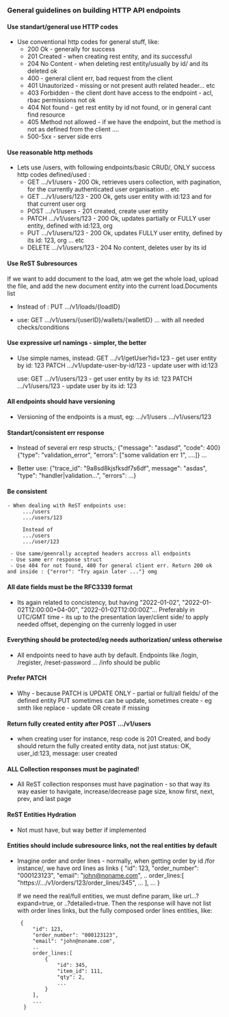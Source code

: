 ### General guidelines on building HTTP API endpoints


#### Use standart/general use HTTP codes
 - Use  conventional http codes for general stuff, like:
 	- 200 Ok - generally for success
 	- 201 Created - when creating rest entity, and its successful
 	- 204 No Content - when deleting rest entity/usually by id/ and its deleted ok
 	- 400 - general client err, bad request from the client
 	- 401 Unautorized - missing or not present auth related header... etc
 	- 403 Forbidden - the client dont have access to the endpoint - acl, rbac permissions not ok
 	- 404 Not found - get rest entity by id not found, or in general cant find resource
 	- 405 Method not allowed - if we have the endpoint, but the method is not as defined from the client
 	....
 	- 500-5xx - server side errs

#### Use reasonable http methods

 - Lets use /users, with following endpoints/basic CRUD/, ONLY success http codes defined/used :
 	- GET 	.../v1/users 		- 200 Ok, retrieves users collection, with pagination, for the currently authenticated user organisation .. etc
 	- GET 	.../v1/users/123 	- 200 Ok, gets user entity with id:123 and for that current user org
 	- POST 	.../v1/users 		- 201 created, create user entity
 	- PATCH .../v1/users/123 	- 200 Ok, updates partially or FULLY user entity, defined with id:123, org
 	- PUT .../v1/users/123 	- 200 Ok, updates FULLY user entity, defined by its id: 123, org ... etc
 	- DELETE .../v1/users/123 	- 204 No content, deletes user by its id

#### Use ReST Subresources
If we want to add document to the load, atm we get the whole load, upload the file, and add the new document entity into the current load.Documents list
 - Instead of :
 	PUT .../v1/loads/{loadID}

 - use:
 	GET .../v1/users/{userID}/wallets/{walletID} ... with all needed checks/conditions

#### Use expressive url namings - simpler, the better
 - Use simple names, instead:
 	GET .../v1/getUser?id=123  - get user entity by id: 123
 	PATCH .../v1/update-user-by-id/123 - update user with id:123

 	use:
 	GET .../v1/users/123     - get user entity by its id: 123
 	PATCH .../v1/users/123   - update user by its id: 123

#### All endpoints should have versioning
 - Versioning of the endpoints is a must, eg:
 	.../v1/users
 	.../v1/users/123

#### Standart/consistent err response

 - Instead of several err resp structs,:
	{"message": "asdasd", "code": 400}
	{"type": "validation_error", "errors": ["some validation err 1", ....]}
	...

 - Better use:
 	{"trace_id": "9a8sd8kjsfksdf7s6df", message": "asdas", "type": "handler|validation\...", "errors": ...}

#### Be consistent
	- When dealing with ReST endpoints use:
		 .../users
		 .../users/123

		 Instead of 
		 .../users
		 .../user/123

	 - Use same/geenrally accepted headers accross all endpoints
	 - Use same err response struct
	 - Use 404 for not found, 400 for general client err. Return 200 ok and inside : {"error": "Try again later ..."} omg

 
#### All date fields must be the RFC3339 format
 - Its again related to concistency, but having "2022-01-02", "2022-01-02T12:00:00+04-00", "2022-01-02T12:00:00Z"... Preferably in UTC/GMT time - its up to the 
 	presentation layer/client side/ to apply needed offset, depenging on the currenly logged in user

#### Everything should be protected/eg needs authorization/ unless otherwise
 - All endpoints need to have auth by default. Endpoints like /login, /register, /reset-password ... /info should be public

#### Prefer PATCH
 - Why - because PATCH is UPDATE ONLY - partial or full/all fields/ of the defined entity
 	PUT sometimes can be update, sometimes create - eg smth like replace - update OR create if missing

#### Return fully created entity after POST .../v1/users
  - when creating user for instance, resp code is 201 Created, and body should return the fully created entity data, not just status: OK, user_id:123, message: user created

 #### ALL Collection responses must be paginated!
  - All ReST collection responses must have pagination - so that way its way easier to havigate, increase/decrease page size, know first, next, prev, and last page
 #### ReST Entities Hydration 
  - Not must have, but way better if implemented

#### Entities should include subresource links, not the real entities by default
 - Imagine order and order lines - normally, when getting order by id /for instance/, we have ord lines as links
		 {
		 	"id": 123,
		 	"order_number": "000123123",
		 	"email": "john@noname.com",
		 	..
		 	order_lines:[
		 		"https://.../v1/orders/123/order_lines/345",
		 		...
		 	],
		 	...
		 }

 	If we need the real/full entities, we must define param, like url...?expand=true, or ..?detailed=true. Then the response will have not list with order lines links, but the fully composed order lines entities, like:

		{
		 	"id": 123,
		 	"order_number": "000123123",
		 	"email": "john@noname.com",
		 	..
		 	order_lines:[
		 		{
		 			"id": 345,
		 			"item_id": 111,
		 			"qty": 2,
		 			...
		 		}
		 	],
		 	...
		 } 
